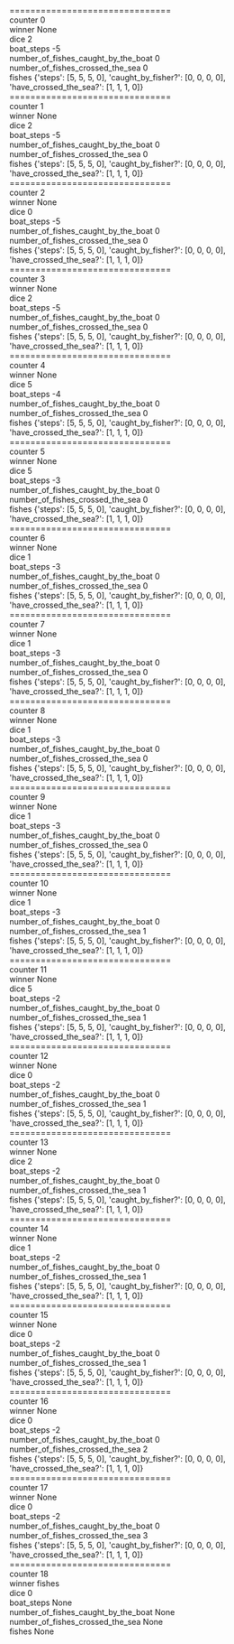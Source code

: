 =============================== <br>
counter 0 <br>
winner None <br>
dice 2 <br>
boat_steps -5 <br>
number_of_fishes_caught_by_the_boat 0 <br>
number_of_fishes_crossed_the_sea 0 <br>
fishes {'steps': [5, 5, 5, 0], 'caught_by_fisher?': [0, 0, 0, 0], 'have_crossed_the_sea?': [1, 1, 1, 0]} <br>
=============================== <br>
counter 1 <br>
winner None <br>
dice 2 <br>
boat_steps -5 <br>
number_of_fishes_caught_by_the_boat 0 <br>
number_of_fishes_crossed_the_sea 0 <br>
fishes {'steps': [5, 5, 5, 0], 'caught_by_fisher?': [0, 0, 0, 0], 'have_crossed_the_sea?': [1, 1, 1, 0]} <br>
=============================== <br>
counter 2 <br>
winner None <br>
dice 0 <br>
boat_steps -5 <br>
number_of_fishes_caught_by_the_boat 0 <br>
number_of_fishes_crossed_the_sea 0 <br>
fishes {'steps': [5, 5, 5, 0], 'caught_by_fisher?': [0, 0, 0, 0], 'have_crossed_the_sea?': [1, 1, 1, 0]} <br>
=============================== <br>
counter 3 <br>
winner None <br>
dice 2 <br>
boat_steps -5 <br>
number_of_fishes_caught_by_the_boat 0 <br>
number_of_fishes_crossed_the_sea 0 <br>
fishes {'steps': [5, 5, 5, 0], 'caught_by_fisher?': [0, 0, 0, 0], 'have_crossed_the_sea?': [1, 1, 1, 0]} <br>
=============================== <br>
counter 4 <br>
winner None <br>
dice 5 <br>
boat_steps -4 <br>
number_of_fishes_caught_by_the_boat 0 <br>
number_of_fishes_crossed_the_sea 0 <br>
fishes {'steps': [5, 5, 5, 0], 'caught_by_fisher?': [0, 0, 0, 0], 'have_crossed_the_sea?': [1, 1, 1, 0]} <br>
=============================== <br>
counter 5 <br>
winner None <br>
dice 5 <br>
boat_steps -3 <br>
number_of_fishes_caught_by_the_boat 0 <br>
number_of_fishes_crossed_the_sea 0 <br>
fishes {'steps': [5, 5, 5, 0], 'caught_by_fisher?': [0, 0, 0, 0], 'have_crossed_the_sea?': [1, 1, 1, 0]} <br>
=============================== <br>
counter 6 <br>
winner None <br>
dice 1 <br>
boat_steps -3 <br>
number_of_fishes_caught_by_the_boat 0 <br>
number_of_fishes_crossed_the_sea 0 <br>
fishes {'steps': [5, 5, 5, 0], 'caught_by_fisher?': [0, 0, 0, 0], 'have_crossed_the_sea?': [1, 1, 1, 0]} <br>
=============================== <br>
counter 7 <br>
winner None <br>
dice 1 <br>
boat_steps -3 <br>
number_of_fishes_caught_by_the_boat 0 <br>
number_of_fishes_crossed_the_sea 0 <br>
fishes {'steps': [5, 5, 5, 0], 'caught_by_fisher?': [0, 0, 0, 0], 'have_crossed_the_sea?': [1, 1, 1, 0]} <br>
=============================== <br>
counter 8 <br>
winner None <br>
dice 1 <br>
boat_steps -3 <br>
number_of_fishes_caught_by_the_boat 0 <br>
number_of_fishes_crossed_the_sea 0 <br>
fishes {'steps': [5, 5, 5, 0], 'caught_by_fisher?': [0, 0, 0, 0], 'have_crossed_the_sea?': [1, 1, 1, 0]} <br>
=============================== <br>
counter 9 <br>
winner None <br>
dice 1 <br>
boat_steps -3 <br>
number_of_fishes_caught_by_the_boat 0 <br>
number_of_fishes_crossed_the_sea 0 <br>
fishes {'steps': [5, 5, 5, 0], 'caught_by_fisher?': [0, 0, 0, 0], 'have_crossed_the_sea?': [1, 1, 1, 0]} <br>
=============================== <br>
counter 10 <br>
winner None <br>
dice 1 <br>
boat_steps -3 <br>
number_of_fishes_caught_by_the_boat 0 <br>
number_of_fishes_crossed_the_sea 1 <br>
fishes {'steps': [5, 5, 5, 0], 'caught_by_fisher?': [0, 0, 0, 0], 'have_crossed_the_sea?': [1, 1, 1, 0]} <br>
=============================== <br>
counter 11 <br>
winner None <br>
dice 5 <br>
boat_steps -2 <br>
number_of_fishes_caught_by_the_boat 0 <br>
number_of_fishes_crossed_the_sea 1 <br>
fishes {'steps': [5, 5, 5, 0], 'caught_by_fisher?': [0, 0, 0, 0], 'have_crossed_the_sea?': [1, 1, 1, 0]} <br>
=============================== <br>
counter 12 <br>
winner None <br>
dice 0 <br>
boat_steps -2 <br>
number_of_fishes_caught_by_the_boat 0 <br>
number_of_fishes_crossed_the_sea 1 <br>
fishes {'steps': [5, 5, 5, 0], 'caught_by_fisher?': [0, 0, 0, 0], 'have_crossed_the_sea?': [1, 1, 1, 0]} <br>
=============================== <br>
counter 13 <br>
winner None <br>
dice 2 <br>
boat_steps -2 <br>
number_of_fishes_caught_by_the_boat 0 <br>
number_of_fishes_crossed_the_sea 1 <br>
fishes {'steps': [5, 5, 5, 0], 'caught_by_fisher?': [0, 0, 0, 0], 'have_crossed_the_sea?': [1, 1, 1, 0]} <br>
=============================== <br>
counter 14 <br>
winner None <br>
dice 1 <br>
boat_steps -2 <br>
number_of_fishes_caught_by_the_boat 0 <br>
number_of_fishes_crossed_the_sea 1 <br>
fishes {'steps': [5, 5, 5, 0], 'caught_by_fisher?': [0, 0, 0, 0], 'have_crossed_the_sea?': [1, 1, 1, 0]} <br>
=============================== <br>
counter 15 <br>
winner None <br>
dice 0 <br>
boat_steps -2 <br>
number_of_fishes_caught_by_the_boat 0 <br>
number_of_fishes_crossed_the_sea 1 <br>
fishes {'steps': [5, 5, 5, 0], 'caught_by_fisher?': [0, 0, 0, 0], 'have_crossed_the_sea?': [1, 1, 1, 0]} <br>
=============================== <br>
counter 16 <br>
winner None <br>
dice 0 <br>
boat_steps -2 <br>
number_of_fishes_caught_by_the_boat 0 <br>
number_of_fishes_crossed_the_sea 2 <br>
fishes {'steps': [5, 5, 5, 0], 'caught_by_fisher?': [0, 0, 0, 0], 'have_crossed_the_sea?': [1, 1, 1, 0]} <br>
=============================== <br>
counter 17 <br>
winner None <br>
dice 0 <br>
boat_steps -2 <br>
number_of_fishes_caught_by_the_boat 0 <br>
number_of_fishes_crossed_the_sea 3 <br>
fishes {'steps': [5, 5, 5, 0], 'caught_by_fisher?': [0, 0, 0, 0], 'have_crossed_the_sea?': [1, 1, 1, 0]} <br>
=============================== <br>
counter 18 <br>
winner fishes <br>
dice 0 <br>
boat_steps None <br>
number_of_fishes_caught_by_the_boat None <br>
number_of_fishes_crossed_the_sea None <br>
fishes None <br>
